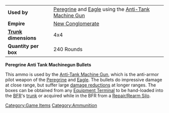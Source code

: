 |                                          |                                                                                                                                     |
|------------------------------------------|-------------------------------------------------------------------------------------------------------------------------------------|
| **Used by**                              | [Peregrine](Peregrine "wikilink") and [Eagle](Eagle "wikilink") using the [Anti-Tank Machine Gun](Anti-Tank_Machine_Gun "wikilink") |
| **Empire**                               | [New Conglomerate](New_Conglomerate "wikilink")                                                                                     |
| **[Trunk](Trunk "wikilink") dimensions** | 4x4                                                                                                                                 |
| **Quantity per box**                     | 240 Rounds                                                                                                                          |

**Peregrine Anti Tank Machinegun Bullets**

This ammo is used by the [Anti-Tank Machine
Gun](Anti-Tank_Machine_Gun "wikilink"), which is the anti-armor pilot
weapon of the [Peregrine](Peregrine "wikilink") and
[Eagle](Eagle "wikilink"). The bullets do impressive damage at close
range, but suffer large [damage
reductions](Damage_Degradation "wikilink") at longer ranges. The boxes
can be obtained from any [Equipment
Terminal](Equipment_Terminal "wikilink") to be hand-loaded into the
[BFR](BFR "wikilink")'s [trunk](trunk "wikilink") or acquired while in
the BFR from a [Repair/Rearm Silo](Repair/Rearm_Silo "wikilink").

[Category:Game Items](Category:Game_Items "wikilink")
[Category:Ammunition](Category:Ammunition "wikilink")